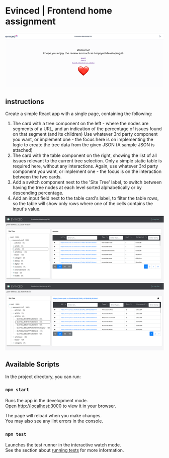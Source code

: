 # Evinced | Frontend home assignment

![img_1.png](img_1.png)

## instructions

Create a simple React app with a single page, containing the following:

1. The card with a tree component on the left - where the nodes are segments of a URL, and an indication of the
   percentage of issues found on that segment (and its children)
   Use whatever 3rd party component you want, or implement one - the focus here is on implementing the logic to create
   the tree data from the given JSON (A sample JSON is attached)
2. The card with the table component on the right, showing the list of all issues relevant to the current tree
   selection. Only a simple static table is required here, without any interactions.
   Again, use whatever 3rd party component you want, or implement one - the focus is on the interaction between the two
   cards.
3. Add a switch component next to the 'Site Tree' label, to switch between having the tree nodes at each level sorted
   alphabetically or by descending percentage.
4. Add an input field next to the table card's label, to filter the table rows, so the table will show only rows where
   one of the cells contains the input's value.

![img_2.png](img_2.png)
![img_3.png](img_3.png)

## Available Scripts

In the project directory, you can run:

### `npm start`

Runs the app in the development mode.\
Open [http://localhost:3000](http://localhost:3000) to view it in your browser.

The page will reload when you make changes.\
You may also see any lint errors in the console.

### `npm test`

Launches the test runner in the interactive watch mode.\
See the section about [running tests](https://facebook.github.io/create-react-app/docs/running-tests) for more
information.
